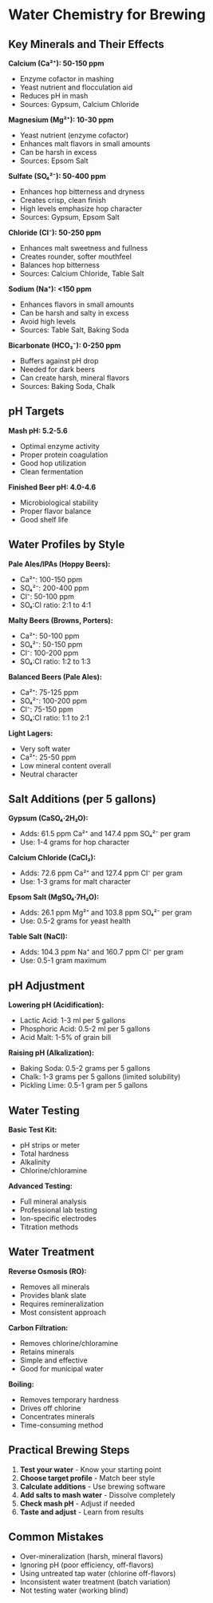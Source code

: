 # Water Chemistry for Brewing

## Key Minerals and Their Effects

**Calcium (Ca²⁺): 50-150 ppm**
- Enzyme cofactor in mashing
- Yeast nutrient and flocculation aid
- Reduces pH in mash
- Sources: Gypsum, Calcium Chloride

**Magnesium (Mg²⁺): 10-30 ppm**
- Yeast nutrient (enzyme cofactor)
- Enhances malt flavors in small amounts
- Can be harsh in excess
- Sources: Epsom Salt

**Sulfate (SO₄²⁻): 50-400 ppm**
- Enhances hop bitterness and dryness
- Creates crisp, clean finish
- High levels emphasize hop character
- Sources: Gypsum, Epsom Salt

**Chloride (Cl⁻): 50-250 ppm**
- Enhances malt sweetness and fullness
- Creates rounder, softer mouthfeel
- Balances hop bitterness
- Sources: Calcium Chloride, Table Salt

**Sodium (Na⁺): <150 ppm**
- Enhances flavors in small amounts
- Can be harsh and salty in excess
- Avoid high levels
- Sources: Table Salt, Baking Soda

**Bicarbonate (HCO₃⁻): 0-250 ppm**
- Buffers against pH drop
- Needed for dark beers
- Can create harsh, mineral flavors
- Sources: Baking Soda, Chalk

## pH Targets

**Mash pH: 5.2-5.6**
- Optimal enzyme activity
- Proper protein coagulation
- Good hop utilization
- Clean fermentation

**Finished Beer pH: 4.0-4.6**
- Microbiological stability
- Proper flavor balance
- Good shelf life

## Water Profiles by Style

**Pale Ales/IPAs (Hoppy Beers):**
- Ca²⁺: 100-150 ppm
- SO₄²⁻: 200-400 ppm
- Cl⁻: 50-100 ppm
- SO₄:Cl ratio: 2:1 to 4:1

**Malty Beers (Browns, Porters):**
- Ca²⁺: 50-100 ppm
- SO₄²⁻: 50-150 ppm
- Cl⁻: 100-200 ppm
- SO₄:Cl ratio: 1:2 to 1:3

**Balanced Beers (Pale Ales):**
- Ca²⁺: 75-125 ppm
- SO₄²⁻: 100-200 ppm
- Cl⁻: 75-150 ppm
- SO₄:Cl ratio: 1:1 to 2:1

**Light Lagers:**
- Very soft water
- Ca²⁺: 25-50 ppm
- Low mineral content overall
- Neutral character

## Salt Additions (per 5 gallons)

**Gypsum (CaSO₄·2H₂O):**
- Adds: 61.5 ppm Ca²⁺ and 147.4 ppm SO₄²⁻ per gram
- Use: 1-4 grams for hop character

**Calcium Chloride (CaCl₂):**
- Adds: 72.6 ppm Ca²⁺ and 127.4 ppm Cl⁻ per gram
- Use: 1-3 grams for malt character

**Epsom Salt (MgSO₄·7H₂O):**
- Adds: 26.1 ppm Mg²⁺ and 103.8 ppm SO₄²⁻ per gram
- Use: 0.5-2 grams for yeast health

**Table Salt (NaCl):**
- Adds: 104.3 ppm Na⁺ and 160.7 ppm Cl⁻ per gram
- Use: 0.5-1 gram maximum

## pH Adjustment

**Lowering pH (Acidification):**
- Lactic Acid: 1-3 ml per 5 gallons
- Phosphoric Acid: 0.5-2 ml per 5 gallons
- Acid Malt: 1-5% of grain bill

**Raising pH (Alkalization):**
- Baking Soda: 0.5-2 grams per 5 gallons
- Chalk: 1-3 grams per 5 gallons (limited solubility)
- Pickling Lime: 0.5-1 gram per 5 gallons

## Water Testing

**Basic Test Kit:**
- pH strips or meter
- Total hardness
- Alkalinity
- Chlorine/chloramine

**Advanced Testing:**
- Full mineral analysis
- Professional lab testing
- Ion-specific electrodes
- Titration methods

## Water Treatment

**Reverse Osmosis (RO):**
- Removes all minerals
- Provides blank slate
- Requires remineralization
- Most consistent approach

**Carbon Filtration:**
- Removes chlorine/chloramine
- Retains minerals
- Simple and effective
- Good for municipal water

**Boiling:**
- Removes temporary hardness
- Drives off chlorine
- Concentrates minerals
- Time-consuming method

## Practical Brewing Steps

1. **Test your water** - Know your starting point
2. **Choose target profile** - Match beer style
3. **Calculate additions** - Use brewing software
4. **Add salts to mash water** - Dissolve completely
5. **Check mash pH** - Adjust if needed
6. **Taste and adjust** - Learn from results

## Common Mistakes

- Over-mineralization (harsh, mineral flavors)
- Ignoring pH (poor efficiency, off-flavors)
- Using untreated tap water (chlorine off-flavors)
- Inconsistent water treatment (batch variation)
- Not testing water (working blind)